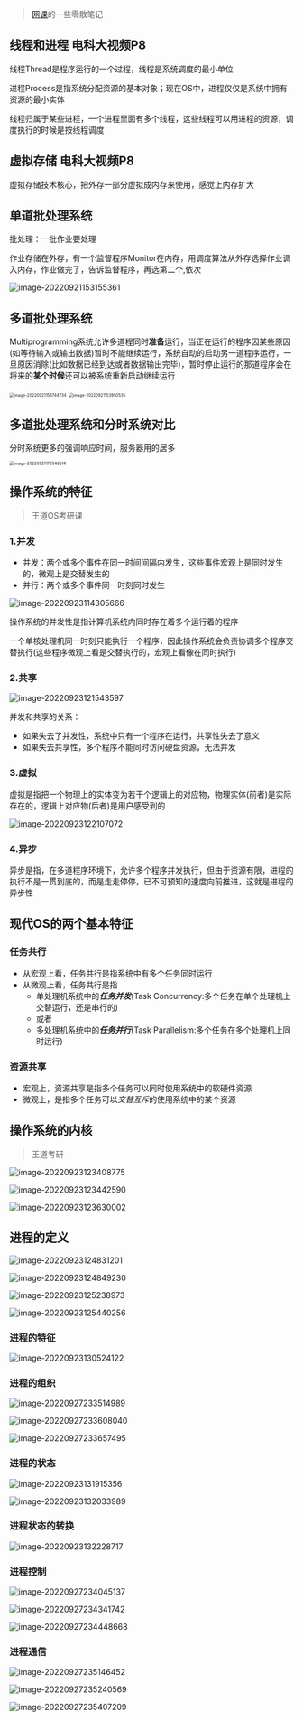 > [网课](https://www.bilibili.com/video/BV15E411w7GB?p=8&spm_id_from=pageDriver&vd_source=7dcb6c648b7faefd7170d0fc0494d4ad)的一些零散笔记

## 线程和进程 电科大视频P8

线程Thread是程序运行的一个过程，线程是系统调度的最小单位

进程Process是指系统分配资源的基本对象；现在OS中，进程仅仅是系统中拥有资源的最小实体

线程归属于某些进程，一个进程里面有多个线程，这些线程可以用进程的资源，调度执行的时候是按线程调度



## 虚拟存储 电科大视频P8

虚拟存储技术核心，把外存一部分虚拟成内存来使用，感觉上内存扩大



## 单道批处理系统

批处理：一批作业要处理

作业存储在外存，有一个监督程序Monitor在内存，用调度算法从外存选择作业调入内存，作业做完了，告诉监督程序，再选第二个,依次

![image-20220921153155361](https://pic.lsyfighting.cn/img/image-20220921153155361.png)

## 多道批处理系统

Multiprogramming系统允许多道程同时**准备**运行，当正在运行的程序因某些原因(如等待输入或输出数据)暂时不能继续运行，系统自动的启动另一道程序运行，一旦原因消除(比如数据已经到达或者数据输出完毕)，暂时停止运行的那道程序会在将来的**某个时候**还可以被系统重新启动继续运行

<img src="D:\QQ\770039220\FileRecv\操作系统\assets\image-20220921153744734.png" alt="image-20220921153744734" style="zoom:50%;" />

<img src="D:\QQ\770039220\FileRecv\操作系统\assets\image-20220921153950535.png" alt="image-20220921153950535" style="zoom:50%;" />

## 多道批处理系统和分时系统对比

分时系统更多的强调响应时间，服务器用的居多

<img src="D:\QQ\770039220\FileRecv\操作系统\assets\image-20220921172046514.png" alt="image-20220921172046514" style="zoom:50%;" />





## 操作系统的特征

> 王道OS考研课

### 1.并发

- 并发：两个或多个事件在同一时间间隔内发生，这些事件宏观上是同时发生的，微观上是交替发生的
- 并行：两个或多个事件同一时刻同时发生

![image-20220923114305666](D:\QQ\770039220\FileRecv\操作系统\assets\image-20220923114305666.png)

操作系统的并发性是指计算机系统内同时存在着多个运行着的程序

一个单核处理机同一时刻只能执行一个程序，因此操作系统会负责协调多个程序交替执行(这些程序微观上看是交替执行的，宏观上看像在同时执行)

### 2.共享

![image-20220923121543597](D:\QQ\770039220\FileRecv\操作系统\assets\image-20220923121543597.png)

并发和共享的关系：

- 如果失去了并发性，系统中只有一个程序在运行，共享性失去了意义
- 如果失去共享性，多个程序不能同时访问硬盘资源，无法并发

### 3.虚拟

虚拟是指把一个物理上的实体变为若干个逻辑上的对应物，物理实体(前者)是实际存在的，逻辑上对应物(后者)是用户感受到的

![image-20220923122107072](D:\QQ\770039220\FileRecv\操作系统\assets\image-20220923122107072.png)

### 4.异步

异步是指，在多道程序环境下，允许多个程序并发执行，但由于资源有限，进程的执行不是一贯到底的，而是走走停停，已不可预知的速度向前推进，这就是进程的异步性

## 现代OS的两个基本特征

### 任务共行

- 从宏观上看，任务共行是指系统中有多个任务同时运行
- 从微观上看，任务共行是指
  - 单处理机系统中的***任务并发***(Task Concurrency:多个任务在单个处理机上交替运行，还是串行的) 
  - 或者
  - 多处理机系统中的***任务并行***(Task Parallelism:多个任务在多个处理机上同时运行)

### 资源共享

- 宏观上，资源共享是指多个任务可以同时使用系统中的软硬件资源
- 微观上，是指多个任务可以*交替互斥*的使用系统中的某个资源



## 操作系统的内核

> 王道考研

![image-20220923123408775](D:\QQ\770039220\FileRecv\操作系统\assets\image-20220923123408775.png)

![image-20220923123442590](D:\QQ\770039220\FileRecv\操作系统\assets\image-20220923123442590.png)

![image-20220923123630002](D:\QQ\770039220\FileRecv\操作系统\assets\image-20220923123630002.png)

 

## 进程的定义

![image-20220923124831201](D:\QQ\770039220\FileRecv\操作系统\assets\image-20220923124831201.png)

![image-20220923124849230](D:\QQ\770039220\FileRecv\操作系统\assets\image-20220923124849230.png)

![image-20220923125238973](D:\QQ\770039220\FileRecv\操作系统\assets\image-20220923125238973.png)

![image-20220923125440256](D:\QQ\770039220\FileRecv\操作系统\assets\image-20220923125440256.png)

### 进程的特征

![image-20220923130524122](D:\QQ\770039220\FileRecv\操作系统\assets\image-20220923130524122.png)

 

### 进程的组织

![image-20220927233514989](D:\QQ\770039220\FileRecv\操作系统\assets\image-20220927233514989.png)

![image-20220927233608040](D:\QQ\770039220\FileRecv\操作系统\assets\image-20220927233608040.png)

![image-20220927233657495](D:\QQ\770039220\FileRecv\操作系统\assets\image-20220927233657495.png)



### 进程的状态

![image-20220923131915356](D:\QQ\770039220\FileRecv\操作系统\assets\image-20220923131915356.png)

![image-20220923132033989](D:\QQ\770039220\FileRecv\操作系统\assets\image-20220923132033989.png)

### 进程状态的转换

![image-20220923132228717](D:\QQ\770039220\FileRecv\操作系统\assets\image-20220923132228717.png)

### 进程控制

![image-20220927234045137](D:\QQ\770039220\FileRecv\操作系统\assets\image-20220927234045137.png)

![image-20220927234341742](D:\QQ\770039220\FileRecv\操作系统\assets\image-20220927234341742.png)

![image-20220927234448668](D:\QQ\770039220\FileRecv\操作系统\assets\image-20220927234448668.png)

### 进程通信

![image-20220927235146452](D:\QQ\770039220\FileRecv\操作系统\assets\image-20220927235146452.png)

![image-20220927235240569](D:\QQ\770039220\FileRecv\操作系统\assets\image-20220927235240569.png)

![image-20220927235407209](D:\QQ\770039220\FileRecv\操作系统\assets\image-20220927235407209.png)